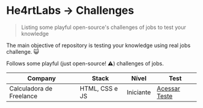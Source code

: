 # He4rtLabs -> Challenges

> Listing some playful open-source's challenges of jobs to test your knowledge

The main objective of repository is testing your knowledge using real jobs challenge. :smiley_cat:

Follows some playful (just open-source! :warning:) challenges of jobs.

| Company                  | Stack          | Nível     | Test              |
| ------------------------ | -------------- | --------- | ----------------- |
| Calculadora de Freelance | HTML, CSS e JS | Iniciante | [Acessar Teste]() |
